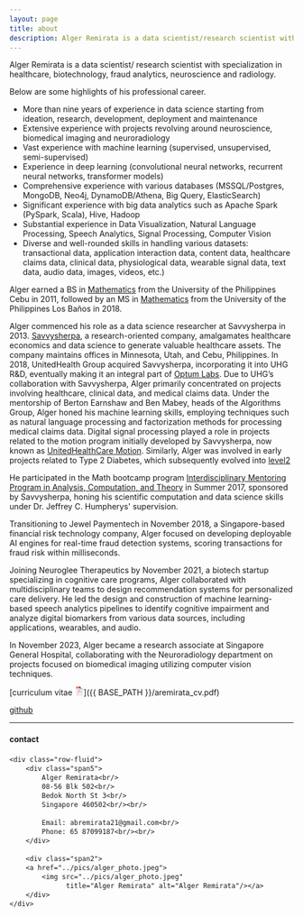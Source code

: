 ```yaml
---
layout: page
title: about
description: Alger Remirata is a data scientist/research scientist with specialization in healthcare, biotechnology and fraud analytics. 
---
```


Alger Remirata is a data scientist/ research scientist 
with specialization in healthcare, biotechnology, fraud analytics, neuroscience and radiology.

Below are some highlights of his professional career.

- More than nine years of experience in data science starting from ideation, research, development, deployment and maintenance
- Extensive experience with projects revolving around neuroscience, biomedical imaging and neuroradiology
- Vast experience with machine learning (supervised, unsupervised, semi-supervised)
- Experience in deep learning (convolutional neural networks, recurrent neural networks, transformer models)
- Comprehensive experience with various databases (MSSQL/Postgres, MongoDB, Neo4j, DynamoDB/Athena, Big Query, ElasticSearch)
- Significant experience with big data analytics such as Apache Spark (PySpark, Scala), Hive, Hadoop
- Substantial experience in Data Visualization, Natural Language Processing, Speech Analytics, Signal Processing, Computer Vision
- Diverse and well-rounded skills in handling various datasets: transactional data, application interaction data, content data, healthcare
claims data, clinical data, physiological data, wearable signal data, text data, audio data, images, videos, etc.)

Alger earned a BS in [Mathematics](https://cs.upcebu.edu.ph/academics/mathematics-and-statistics/) from the University of the Philippines Cebu in 2011, followed by an
MS in [Mathematics](https://www.uplbgraduateschool.org/academic-programs/mathematics-math/) from the University of the Philippines Los Baños in 2018.

Alger commenced his role as a data science researcher at Savvysherpa in 2013. [Savvysherpa](https://www.linkedin.com/company/savvysherpa-inc/), a research-oriented company, amalgamates healthcare economics and data science to generate valuable healthcare assets. The company maintains offices in Minnesota, Utah, and Cebu, Philippines. In 2018, UnitedHealth Group acquired Savvysherpa, incorporating it into UHG R&D, eventually making it an integral part of [Optum Labs](https://www.optumlabs.com/). Due to UHG’s collaboration with Savvysherpa, Alger primarily concentrated on projects involving healthcare, clinical data, and medical claims data. Under the mentorship of Berton Earnshaw and Ben Mabey, heads of the Algorithms Group, Alger honed his machine learning skills, employing techniques such as natural language processing and factorization methods for processing medical claims data. Digital signal processing played a role in projects related to the motion program initially developed by Savvysherpa, now known as [UnitedHealthCare Motion](https://unitedhealthcaremotion.com/). Similarly, Alger was involved in early projects related to Type 2 Diabetes, which subsequently evolved into [level2](https://mylevel2.com/our-approach/)

He participated in the Math bootcamp program [Interdisciplinary Mentoring Program in Analysis, Computation, and Theory](https://magazine.byu.edu/article/math-boot-camp/) in Summer 2017, sponsored by Savvysherpa, honing his scientific computation and data science skills under Dr. Jeffrey C. Humpherys' supervision.

Transitioning to Jewel Paymentech in November 2018, a Singapore-based financial risk technology company, Alger focused on developing deployable AI engines for real-time fraud detection systems, scoring transactions for fraud risk within milliseconds.

Joining Neuroglee Therapeutics by November 2021, a biotech startup specializing in cognitive care programs, Alger collaborated with multidisciplinary teams to design recommendation systems for personalized care delivery. He led the design and construction of machine learning-based speech analytics pipelines to identify cognitive impairment and analyze digital biomarkers from various data sources, including applications, wearables, and audio.

In November 2023, Alger became a research associate at Singapore General Hospital, collaborating with the Neuroradiology department on projects focused on biomedical imaging utilizing computer vision techniques.

[curriculum vitae ![CV as pdf](icons16/pdf-icon.png)]({{ BASE_PATH }}/aremirata_cv.pdf)<br/>
<!-- [impactstory](https://impactstory.org/u/0000-0002-4914-6671)<br/> -->
[github](https://github.com/aremirata)<br/>

---

<div class="container">
<h4><a name="contact"></a>contact</h4>

    <div class="row-fluid">
        <div class="span5">
            Alger Remirata<br/>
            08-56 Blk 502<br/>
            Bedok North St 3<br/> 
            Singapore 460502<br/><br/>

            Email: abremirata21@gmail.com<br/>
            Phone: 65 87099187<br/><br/>
        </div>

        <div class="span2">
        <a href="../pics/alger_photo.jpeg">
            <img src="../pics/alger_photo.jpeg"
                  title="Alger Remirata" alt="Alger Remirata"/></a>
        </div>
    </div>
</div>
